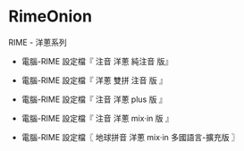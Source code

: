 # RimeOnion
RIME - 洋蔥系列

* 電腦-RIME 設定檔『 注音 洋蔥 純注音 版』

* 電腦-RIME 設定檔『 洋蔥 雙拼 注音 版 』

* 電腦-RIME 設定檔『 注音 洋蔥 plus 版 』

* 電腦-RIME 設定檔『 注音 洋蔥 mix‧in 版 』

* 電腦-RIME 設定檔〖 地球拼音 洋蔥 mix‧in 多國語言-擴充版 〗
